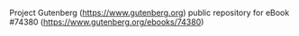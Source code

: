 Project Gutenberg (https://www.gutenberg.org) public repository for
eBook #74380 (https://www.gutenberg.org/ebooks/74380)
